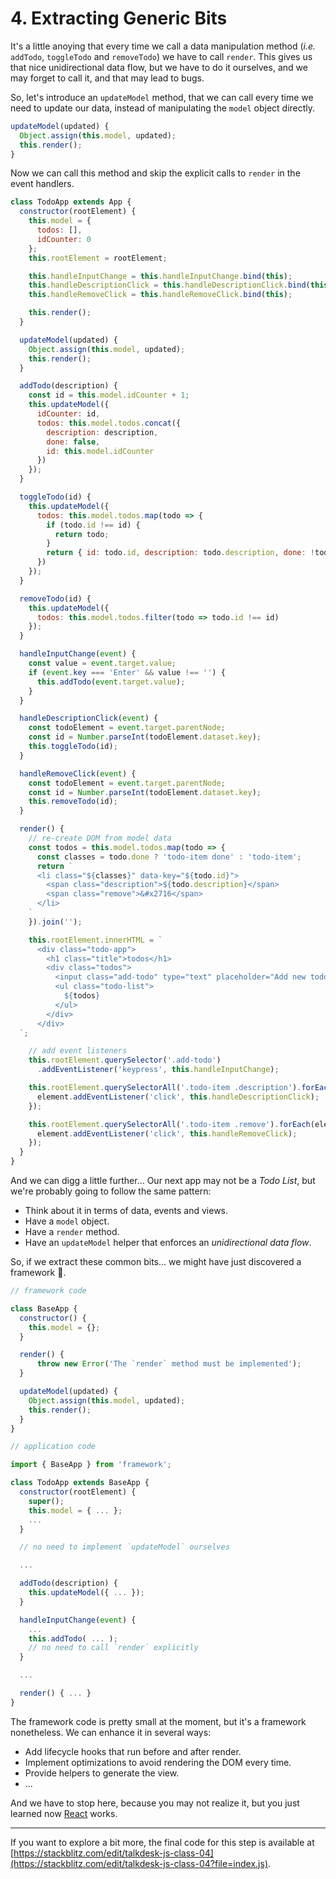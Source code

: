 # 4. Extracting Generic Bits

It's a little anoying that every time we call a data manipulation method (_i.e._ `addTodo`, `toggleTodo` and `removeTodo`) we have to call `render`. This gives us that nice unidirectional data flow, but we have to do it ourselves, and we may forget to call it, and that may lead to bugs.

So, let's introduce an `updateModel` method, that we can call every time we need to update our data, instead of manipulating the `model` object directly.
```js
updateModel(updated) {
  Object.assign(this.model, updated);
  this.render();
}
```

Now we can call this method and skip the explicit calls to `render` in the event handlers.
```js
class TodoApp extends App {
  constructor(rootElement) {
    this.model = {
      todos: [],
      idCounter: 0
    };
    this.rootElement = rootElement;

    this.handleInputChange = this.handleInputChange.bind(this);
    this.handleDescriptionClick = this.handleDescriptionClick.bind(this);
    this.handleRemoveClick = this.handleRemoveClick.bind(this);

    this.render();
  }

  updateModel(updated) {
    Object.assign(this.model, updated);
    this.render();
  }

  addTodo(description) {
    const id = this.model.idCounter + 1;
    this.updateModel({
      idCounter: id,
      todos: this.model.todos.concat({
        description: description,
        done: false,
        id: this.model.idCounter
      })
    });
  }

  toggleTodo(id) {
    this.updateModel({
      todos: this.model.todos.map(todo => {
        if (todo.id !== id) {
          return todo;
        }
        return { id: todo.id, description: todo.description, done: !todo.done };
      })
    });
  }

  removeTodo(id) {
    this.updateModel({
      todos: this.model.todos.filter(todo => todo.id !== id)
    });
  }

  handleInputChange(event) {
    const value = event.target.value;
    if (event.key === 'Enter' && value !== '') {
      this.addTodo(event.target.value);
    }
  }

  handleDescriptionClick(event) {
    const todoElement = event.target.parentNode;
    const id = Number.parseInt(todoElement.dataset.key);
    this.toggleTodo(id);
  }

  handleRemoveClick(event) {
    const todoElement = event.target.parentNode;
    const id = Number.parseInt(todoElement.dataset.key);
    this.removeTodo(id);
  }

  render() {
    // re-create DOM from model data
    const todos = this.model.todos.map(todo => {
      const classes = todo.done ? 'todo-item done' : 'todo-item';
      return `
      <li class="${classes}" data-key="${todo.id}">
        <span class="description">${todo.description}</span>
        <span class="remove">&#x2716</span>
      </li>
    `
    }).join('');

    this.rootElement.innerHTML = `
      <div class="todo-app">
        <h1 class="title">todos</h1>
        <div class="todos">
          <input class="add-todo" type="text" placeholder="Add new todo" />
          <ul class="todo-list">
            ${todos}
          </ul>
        </div>
      </div>
  `;

    // add event listeners
    this.rootElement.querySelector('.add-todo')
      .addEventListener('keypress', this.handleInputChange);

    this.rootElement.querySelectorAll('.todo-item .description').forEach(element => {
      element.addEventListener('click', this.handleDescriptionClick);
    });

    this.rootElement.querySelectorAll('.todo-item .remove').forEach(element => {
      element.addEventListener('click', this.handleRemoveClick);
    });
  }
}
```

And we can digg a little further... Our next app may not be a _Todo List_, but we're probably going to follow the same pattern:
- Think about it in terms of data, events and views.
- Have a `model` object.
- Have a `render` method.
- Have an `updateModel` helper that enforces an _unidirectional data flow_.

So, if we extract these common bits... we might have just discovered a framework 🤔.

```js
// framework code

class BaseApp {
  constructor() {
    this.model = {};
  }

  render() {
      throw new Error('The `render` method must be implemented');
  }

  updateModel(updated) {
    Object.assign(this.model, updated);
    this.render();
  }
}
```

```js
// application code

import { BaseApp } from 'framework';

class TodoApp extends BaseApp {
  constructor(rootElement) {
    super();
    this.model = { ... };
    ...
  }

  // no need to implement `updateModel` ourselves

  ...

  addTodo(description) {
    this.updateModel({ ... });
  }

  handleInputChange(event) {
    ...
    this.addTodo( ... );
    // no need to call `render` explicitly
  }

  ...

  render() { ... }
}
```

The framework code is pretty small at the moment, but it's a framework nonetheless. We can enhance it in several ways:
- Add lifecycle hooks that run before and after render.
- Implement optimizations to avoid rendering the DOM every time.
- Provide helpers to generate the view.
- ...

And we have to stop here, because you may not realize it, but you just learned now [React](https://reactjs.org/) works.

---
If you want to explore a bit more, the final code for this step is available at [https://stackblitz.com/edit/talkdesk-js-class-04](https://stackblitz.com/edit/talkdesk-js-class-04?file=index.js).
